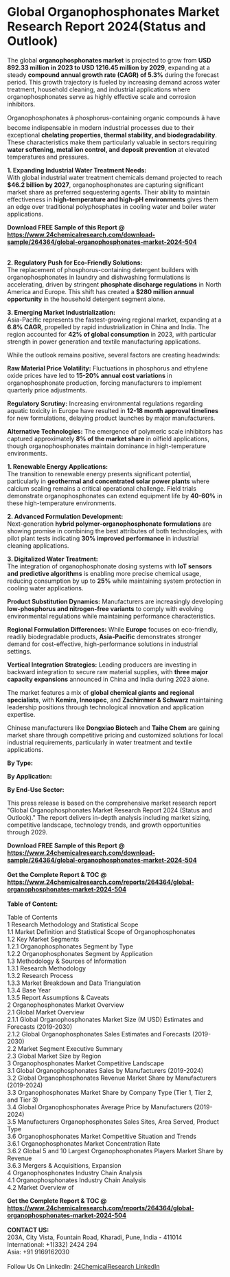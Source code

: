 <h1>Global Organophosphonates Market Research Report 2024(Status and Outlook)</h1><p>The global <strong>organophosphonates market</strong> is projected to grow from <strong>USD 892.33 million in 2023 to USD 1216.45 million by 2029</strong>, expanding at a steady <strong>compound annual growth rate (CAGR) of 5.3%</strong> during the forecast period. This growth trajectory is fueled by increasing demand across water treatment, household cleaning, and industrial applications where organophosphonates serve as highly effective scale and corrosion inhibitors.</p><p>Organophosphonates â phosphorus-containing organic compounds â have become indispensable in modern industrial processes due to their exceptional <strong>chelating properties, thermal stability, and biodegradability</strong>. These characteristics make them particularly valuable in sectors requiring <strong>water softening, metal ion control, and deposit prevention</strong> at elevated temperatures and pressures.</p><p><strong>1. Expanding Industrial Water Treatment Needs:</strong><br>
With global industrial water treatment chemicals demand projected to reach <strong>$46.2 billion by 2027</strong>, organophosphonates are capturing significant market share as preferred sequestering agents. Their ability to maintain effectiveness in <strong>high-temperature and high-pH environments</strong> gives them an edge over traditional polyphosphates in cooling water and boiler water applications.</p><div><b>Download FREE Sample of this Report @ 
            <a href="https://www.24chemicalresearch.com/download-sample/264364/global-organophosphonates-market-2024-504">
            https://www.24chemicalresearch.com/download-sample/264364/global-organophosphonates-market-2024-504</a></b></div><br><p><strong>2. Regulatory Push for Eco-Friendly Solutions:</strong><br>
The replacement of phosphorus-containing detergent builders with organophosphonates in laundry and dishwashing formulations is accelerating, driven by stringent <strong>phosphate discharge regulations</strong> in North America and Europe. This shift has created a <strong>$280 million annual opportunity</strong> in the household detergent segment alone.</p><p><strong>3. Emerging Market Industrialization:</strong><br>
Asia-Pacific represents the fastest-growing regional market, expanding at a <strong>6.8% CAGR</strong>, propelled by rapid industrialization in China and India. The region accounted for <strong>42% of global consumption</strong> in 2023, with particular strength in power generation and textile manufacturing applications.</p><p>While the outlook remains positive, several factors are creating headwinds:</p><p><strong>Raw Material Price Volatility:</strong> Fluctuations in phosphorus and ethylene oxide prices have led to <strong>15-20% annual cost variations</strong> in organophosphonate production, forcing manufacturers to implement quarterly price adjustments.</p><p><strong>Regulatory Scrutiny:</strong> Increasing environmental regulations regarding aquatic toxicity in Europe have resulted in <strong>12-18 month approval timelines</strong> for new formulations, delaying product launches by major manufacturers.</p><p><strong>Alternative Technologies:</strong> The emergence of polymeric scale inhibitors has captured approximately <strong>8% of the market share</strong> in oilfield applications, though organophosphonates maintain dominance in high-temperature environments.</p><p><strong>1. Renewable Energy Applications:</strong><br>
The transition to renewable energy presents significant potential, particularly in <strong>geothermal and concentrated solar power plants</strong> where calcium scaling remains a critical operational challenge. Field trials demonstrate organophosphonates can extend equipment life by <strong>40-60%</strong> in these high-temperature environments.</p><p><strong>2. Advanced Formulation Development:</strong><br>
Next-generation <strong>hybrid polymer-organophosphonate formulations</strong> are showing promise in combining the best attributes of both technologies, with pilot plant tests indicating <strong>30% improved performance</strong> in industrial cleaning applications.</p><p><strong>3. Digitalized Water Treatment:</strong><br>
The integration of organophosphonate dosing systems with <strong>IoT sensors and predictive algorithms</strong> is enabling more precise chemical usage, reducing consumption by up to <strong>25%</strong> while maintaining system protection in cooling water applications.</p><p><strong>Product Substitution Dynamics:</strong> Manufacturers are increasingly developing <strong>low-phosphorus and nitrogen-free variants</strong> to comply with evolving environmental regulations while maintaining performance characteristics.</p><p><strong>Regional Formulation Differences:</strong> While <strong>Europe</strong> focuses on eco-friendly, readily biodegradable products, <strong>Asia-Pacific</strong> demonstrates stronger demand for cost-effective, high-performance solutions in industrial settings.</p><p><strong>Vertical Integration Strategies:</strong> Leading producers are investing in backward integration to secure raw material supplies, with <strong>three major capacity expansions</strong> announced in China and India during 2023 alone.</p><p>The market features a mix of <strong>global chemical giants and regional specialists</strong>, with <strong>Kemira, Innospec</strong>, and <strong>Zschimmer &amp; Schwarz</strong> maintaining leadership positions through technological innovation and application expertise.</p><p>Chinese manufacturers like <strong>Dongxiao Biotech</strong> and <strong>Taihe Chem</strong> are gaining market share through competitive pricing and customized solutions for local industrial requirements, particularly in water treatment and textile applications.</p><p><strong>By Type:</strong></p><p><strong>By Application:</strong></p><p><strong>By End-Use Sector:</strong></p><p>This press release is based on the comprehensive market research report "Global Organophosphonates Market Research Report 2024 (Status and Outlook)." The report delivers in-depth analysis including market sizing, competitive landscape, technology trends, and growth opportunities through 2029.</p><div><b>Download FREE Sample of this Report @ 
            <a href="https://www.24chemicalresearch.com/download-sample/264364/global-organophosphonates-market-2024-504">
            https://www.24chemicalresearch.com/download-sample/264364/global-organophosphonates-market-2024-504</a></b></div><br><div><b>Get the Complete Report & TOC @ 
            <a href="https://www.24chemicalresearch.com/reports/264364/global-organophosphonates-market-2024-504">
            https://www.24chemicalresearch.com/reports/264364/global-organophosphonates-market-2024-504</a></b></div><br>
            <b>Table of Content:</b><p>Table of Contents<br />
1 Research Methodology and Statistical Scope<br />
1.1 Market Definition and Statistical Scope of Organophosphonates<br />
1.2 Key Market Segments<br />
1.2.1 Organophosphonates Segment by Type<br />
1.2.2 Organophosphonates Segment by Application<br />
1.3 Methodology & Sources of Information<br />
1.3.1 Research Methodology<br />
1.3.2 Research Process<br />
1.3.3 Market Breakdown and Data Triangulation<br />
1.3.4 Base Year<br />
1.3.5 Report Assumptions & Caveats<br />
2 Organophosphonates Market Overview<br />
2.1 Global Market Overview<br />
2.1.1 Global Organophosphonates Market Size (M USD) Estimates and Forecasts (2019-2030)<br />
2.1.2 Global Organophosphonates Sales Estimates and Forecasts (2019-2030)<br />
2.2 Market Segment Executive Summary<br />
2.3 Global Market Size by Region<br />
3 Organophosphonates Market Competitive Landscape<br />
3.1 Global Organophosphonates Sales by Manufacturers (2019-2024)<br />
3.2 Global Organophosphonates Revenue Market Share by Manufacturers (2019-2024)<br />
3.3 Organophosphonates Market Share by Company Type (Tier 1, Tier 2, and Tier 3)<br />
3.4 Global Organophosphonates Average Price by Manufacturers (2019-2024)<br />
3.5 Manufacturers Organophosphonates Sales Sites, Area Served, Product Type<br />
3.6 Organophosphonates Market Competitive Situation and Trends<br />
3.6.1 Organophosphonates Market Concentration Rate<br />
3.6.2 Global 5 and 10 Largest Organophosphonates Players Market Share by Revenue<br />
3.6.3 Mergers & Acquisitions, Expansion<br />
4 Organophosphonates Industry Chain Analysis<br />
4.1 Organophosphonates Industry Chain Analysis<br />
4.2 Market Overview of</p><div><b>Get the Complete Report & TOC @ 
            <a href="https://www.24chemicalresearch.com/reports/264364/global-organophosphonates-market-2024-504">
            https://www.24chemicalresearch.com/reports/264364/global-organophosphonates-market-2024-504</a></b></div><br><b>CONTACT US:</b><br>
            203A, City Vista, Fountain Road, Kharadi, Pune, India - 411014<br>
            International: +1(332) 2424 294<br>
            Asia: +91 9169162030 <br><br>
            Follow Us On LinkedIn: <a href="https://www.linkedin.com/company/24chemicalresearch/">24ChemicalResearch LinkedIn</a>